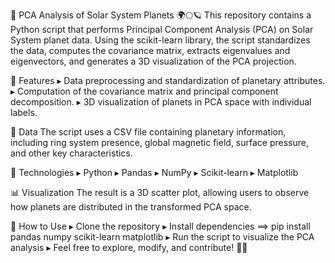 🚀 PCA Analysis of Solar System Planets 🌍🌕🪐
This repository contains a Python script that performs Principal Component Analysis (PCA) on Solar System planet data. Using the scikit-learn library, the script standardizes the data, computes the covariance matrix, extracts eigenvalues and eigenvectors, and generates a 3D visualization of the PCA projection.

📌 Features
▸ Data preprocessing and standardization of planetary attributes.
▸ Computation of the covariance matrix and principal component decomposition.
▸ 3D visualization of planets in PCA space with individual labels.

📂 Data
The script uses a CSV file containing planetary information, including ring system presence, global magnetic field, surface pressure, and other key characteristics.

🔧 Technologies
▸ Python
▸ Pandas
▸ NumPy
▸ Scikit-learn
▸ Matplotlib

📊 Visualization
The result is a 3D scatter plot, allowing users to observe how planets are distributed in the transformed PCA space.

🚀 How to Use
▸ Clone the repository
▸ Install dependencies ⟹ pip install pandas numpy scikit-learn matplotlib
▸ Run the script to visualize the PCA analysis
▸ Feel free to explore, modify, and contribute! 🌌✨
 
